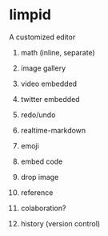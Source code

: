 # limpid
A customized editor

1. math (inline, separate)
2. image gallery
3. video embedded
4. twitter embedded
5. redo/undo
7. realtime-markdown
8. emoji
11. embed code
12. drop image

9. reference
10. colaboration?
6. history (version control)

